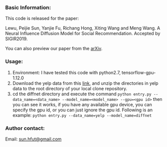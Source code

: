 ### Basic Information:
This code is released for the paper: 

Lewu, Peijie Sun, Yanjie Fu, Richang Hong, Xiting Wang and Meng Wang. A Neural Influence Diffusion Model for Social Recommendation. Accepted by SIGIR2019. 

You can also preview our paper from the [arXiv](https://arxiv.org/submit/2661010/view).

### Usage:
1. Environment: I have tested this code with python2.7, tensorflow-gpu-1.12.0 
2. Download the yelp data from this [link](https://drive.google.com/drive/folders/1hIkRDIVI87CUM4xFGjHMeipOlPz97ThX?usp=sharing), and unzip the directories in yelp data to the root directory of your local clone repository.
3. cd the diffnet directory and execute the command `python entry.py --data_name=<data_name> --model_name=<model_name> --gpu=<gpu id>` then you can see it works, if you have any available gpu device, you can specify the gpu id, or you can just ignore the gpu id. Following is an example:
`python entry.py --data_name=yelp --model_name=diffnet`

### Author contact:
Email: sun.hfut@gmail.com
